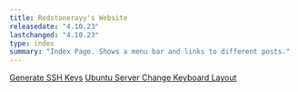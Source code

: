 ```yaml
---
title: Redstonerayy's Website
releasedate: "4.10.23"
lastchanged: "4.10.23"
type: index
summary: "Index Page. Shows a menu bar and links to different posts."
---
```


[Generate SSH Keys](./posts/generate-ssh-keys.html)
[Ubuntu Server Change Keyboard Layout](./posts/ubuntu-change-keyboardlayout.html)
